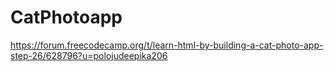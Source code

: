 # CatPhotoapp
https://forum.freecodecamp.org/t/learn-html-by-building-a-cat-photo-app-step-26/628796?u=polojudeepika206
